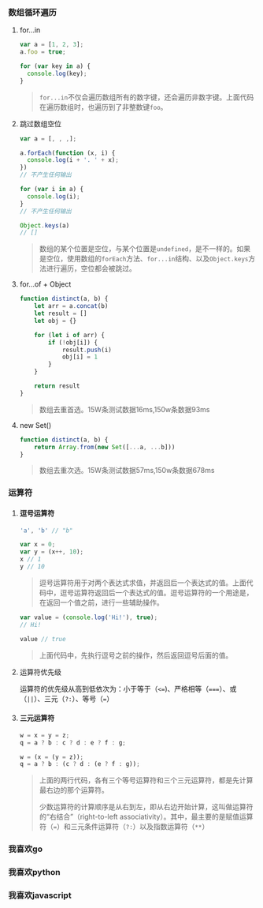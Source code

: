 ### 数组循环遍历

1. for...in

   ```javascript
   var a = [1, 2, 3];
   a.foo = true;
   
   for (var key in a) {
     console.log(key);
   }
   ```

   > `for...in`不仅会遍历数组所有的数字键，还会遍历非数字键。上面代码在遍历数组时，也遍历到了非整数键`foo`。

2. 跳过数组空位

   ```javascript
   var a = [, , ,];
   
   a.forEach(function (x, i) {
     console.log(i + '. ' + x);
   })
   // 不产生任何输出
   
   for (var i in a) {
     console.log(i);
   }
   // 不产生任何输出
   
   Object.keys(a)
   // []
   ```

   > 数组的某个位置是空位，与某个位置是`undefined`，是不一样的。如果是空位，使用数组的`forEach`方法、`for...in`结构、以及`Object.keys`方法进行遍历，空位都会被跳过。
   
3. for...of + Object

   ```javascript
   function distinct(a, b) {
       let arr = a.concat(b)
       let result = []
       let obj = {}
   
       for (let i of arr) {
           if (!obj[i]) {
               result.push(i)
               obj[i] = 1
           }
       }
   
       return result
   }
   ```

   > 数组去重首选。15W条测试数据16ms,150w条数据93ms

4. new Set()

   ```javascript
   function distinct(a, b) {
       return Array.from(new Set([...a, ...b]))
   }
   ```

   > 数组去重次选。15W条测试数据57ms,150w条数据678ms

### 运算符

1. #### 	逗号运算符

   ```javascript
   'a', 'b' // "b"
   
   var x = 0;
   var y = (x++, 10);
   x // 1
   y // 10
   ```

   > 逗号运算符用于对两个表达式求值，并返回后一个表达式的值。上面代码中，逗号运算符返回后一个表达式的值。逗号运算符的一个用途是，在返回一个值之前，进行一些辅助操作。

   ```javascript
   var value = (console.log('Hi!'), true);
   // Hi!
   
   value // true
   ```

   > 上面代码中，先执行逗号之前的操作，然后返回逗号后面的值。

2. 运算符优先级

   运算符的优先级从高到低依次为：小于等于（`<=`)、严格相等（`===`）、或（`||`）、三元（`?:`）、等号（`=`）
   
3. #### 三元运算符

   ```javascript
   w = x = y = z;
   q = a ? b : c ? d : e ? f : g;
   ```

   ```javascript
   w = (x = (y = z));
   q = a ? b : (c ? d : (e ? f : g));
   ```

   > 上面的两行代码，各有三个等号运算符和三个三元运算符，都是先计算最右边的那个运算符。
   >
   > 少数运算符的计算顺序是从右到左，即从右边开始计算，这叫做运算符的“右结合”（right-to-left associativity）。其中，最主要的是赋值运算符（`=`）和三元条件运算符（`?:`）以及指数运算符（`**`）


### 我喜欢go
### 我喜欢python
### 我喜欢javascript
